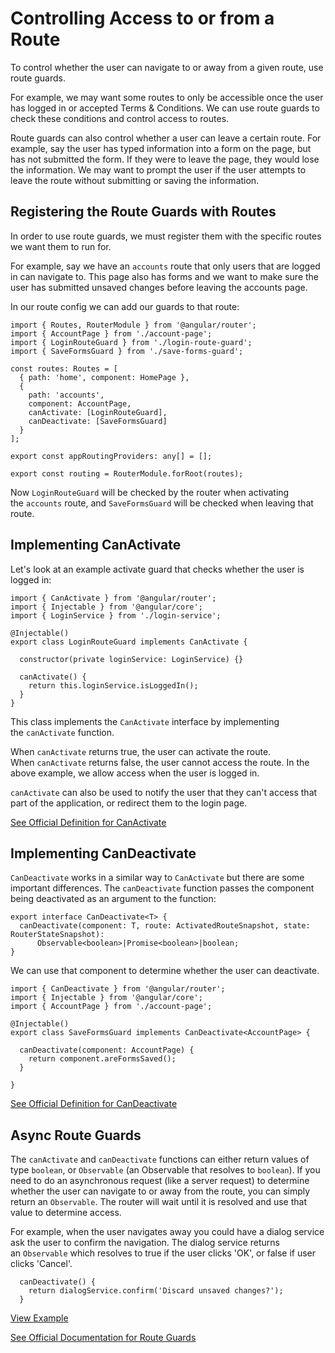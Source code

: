# Controlling Access to or from a Route

To control whether the user can navigate to or away from a given route, use route guards.

For example, we may want some routes to only be accessible once the user has logged in or accepted Terms & Conditions. We can use route guards to check these conditions and control access to routes.

Route guards can also control whether a user can leave a certain route. For example, say the user has typed information into a form on the page, but has not submitted the form. If they were to leave the page, they would lose the information. We may want to prompt the user if the user attempts to leave the route without submitting or saving the information.

## Registering the Route Guards with Routes

In order to use route guards, we must register them with the specific routes we want them to run for.

For example, say we have an `accounts` route that only users that are logged in can navigate to. This page also has forms and we want to make sure the user has submitted unsaved changes before leaving the accounts page.

In our route config we can add our guards to that route:

```
import { Routes, RouterModule } from '@angular/router';
import { AccountPage } from './account-page';
import { LoginRouteGuard } from './login-route-guard';
import { SaveFormsGuard } from './save-forms-guard';

const routes: Routes = [
  { path: 'home', component: HomePage },
  {
    path: 'accounts',
    component: AccountPage,
    canActivate: [LoginRouteGuard],
    canDeactivate: [SaveFormsGuard]
  }
];

export const appRoutingProviders: any[] = [];

export const routing = RouterModule.forRoot(routes);

```

Now `LoginRouteGuard` will be checked by the router when activating the `accounts` route, and `SaveFormsGuard` will be checked when leaving that route.

## Implementing CanActivate

Let's look at an example activate guard that checks whether the user is logged in:

```
import { CanActivate } from '@angular/router';
import { Injectable } from '@angular/core';
import { LoginService } from './login-service';

@Injectable()
export class LoginRouteGuard implements CanActivate {

  constructor(private loginService: LoginService) {}

  canActivate() {
    return this.loginService.isLoggedIn();
  }
}

```

This class implements the `CanActivate` interface by implementing the `canActivate` function.

When `canActivate` returns true, the user can activate the route. When `canActivate` returns false, the user cannot access the route. In the above example, we allow access when the user is logged in.

`canActivate` can also be used to notify the user that they can't access that part of the application, or redirect them to the login page.

[See Official Definition for CanActivate](https://angular.io/docs/ts/latest/api/router/index/CanActivate-interface.html)

## Implementing CanDeactivate

`CanDeactivate` works in a similar way to `CanActivate` but there are some important differences. The `canDeactivate` function passes the component being deactivated as an argument to the function:

```
export interface CanDeactivate<T> {
  canDeactivate(component: T, route: ActivatedRouteSnapshot, state: RouterStateSnapshot):
      Observable<boolean>|Promise<boolean>|boolean;
}

```

We can use that component to determine whether the user can deactivate.

```
import { CanDeactivate } from '@angular/router';
import { Injectable } from '@angular/core';
import { AccountPage } from './account-page';

@Injectable()
export class SaveFormsGuard implements CanDeactivate<AccountPage> {

  canDeactivate(component: AccountPage) {
    return component.areFormsSaved();
  }

}

```

[See Official Definition for CanDeactivate](https://angular.io/docs/ts/latest/api/router/index/CanDeactivate-interface.html)

## Async Route Guards

The `canActivate` and `canDeactivate` functions can either return values of type `boolean`, or `Observable` (an Observable that resolves to `boolean`). If you need to do an asynchronous request (like a server request) to determine whether the user can navigate to or away from the route, you can simply return an `Observable`. The router will wait until it is resolved and use that value to determine access.

For example, when the user navigates away you could have a dialog service ask the user to confirm the navigation. The dialog service returns an `Observable` which resolves to true if the user clicks 'OK', or false if user clicks 'Cancel'.

```
  canDeactivate() {
    return dialogService.confirm('Discard unsaved changes?');
  }

```

[View Example](http://plnkr.co/edit/w1NCkGs0Tv5TjivYMdvt?p=preview)

[See Official Documentation for Route Guards](https://angular.io/docs/ts/latest/guide/router.html#!#guards)